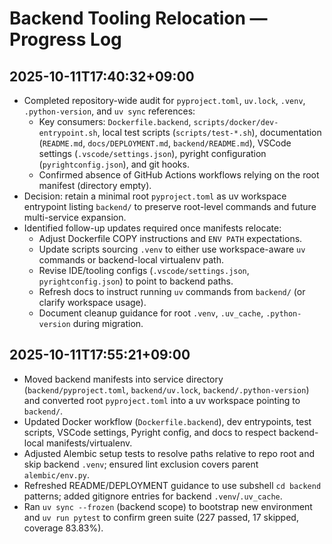 # Backend Tooling Relocation — Progress Log

## 2025-10-11T17:40:32+09:00
- Completed repository-wide audit for `pyproject.toml`, `uv.lock`, `.venv`, `.python-version`, and `uv sync` references:
  - Key consumers: `Dockerfile.backend`, `scripts/docker/dev-entrypoint.sh`, local test scripts (`scripts/test-*.sh`), documentation (`README.md`, `docs/DEPLOYMENT.md`, `backend/README.md`), VSCode settings (`.vscode/settings.json`), pyright configuration (`pyrightconfig.json`), and git hooks.
  - Confirmed absence of GitHub Actions workflows relying on the root manifest (directory empty).
- Decision: retain a minimal root `pyproject.toml` as uv workspace entrypoint listing `backend/` to preserve root-level commands and future multi-service expansion.
- Identified follow-up updates required once manifests relocate:
  - Adjust Dockerfile COPY instructions and `ENV PATH` expectations.
  - Update scripts sourcing `.venv` to either use workspace-aware `uv` commands or backend-local virtualenv path.
  - Revise IDE/tooling configs (`.vscode/settings.json`, `pyrightconfig.json`) to point to backend paths.
  - Refresh docs to instruct running `uv` commands from `backend/` (or clarify workspace usage).
  - Document cleanup guidance for root `.venv`, `.uv_cache`, `.python-version` during migration.

## 2025-10-11T17:55:21+09:00
- Moved backend manifests into service directory (`backend/pyproject.toml`, `backend/uv.lock`, `backend/.python-version`) and converted root `pyproject.toml` into a uv workspace pointing to `backend/`.
- Updated Docker workflow (`Dockerfile.backend`), dev entrypoints, test scripts, VSCode settings, Pyright config, and docs to respect backend-local manifests/virtualenv.
- Adjusted Alembic setup tests to resolve paths relative to repo root and skip backend `.venv`; ensured lint exclusion covers parent `alembic/env.py`.
- Refreshed README/DEPLOYMENT guidance to use subshell `cd backend` patterns; added gitignore entries for backend `.venv`/`.uv_cache`.
- Ran `uv sync --frozen` (backend scope) to bootstrap new environment and `uv run pytest` to confirm green suite (227 passed, 17 skipped, coverage 83.83%).

